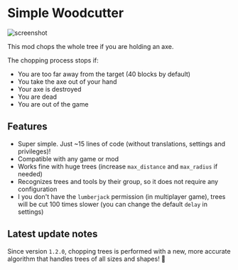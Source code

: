 # Simple Woodcutter

![screenshot](screenshot.gif)

This mod chops the whole tree if you are holding an axe.

The chopping process stops if:

- You are too far away from the target (40 blocks by default)
- You take the axe out of your hand
- Your axe is destroyed
- You are dead
- You are out of the game

## Features

- Super simple. Just ~15 lines of code (without translations, settings and
  privileges)!
- Compatible with any game or mod
- Works fine with huge trees (increase `max_distance` and `max_radius` if
  needed)
- Recognizes trees and tools by their group, so it does not require any
  configuration
- I you don't have the `lumberjack` permission (in multiplayer game), trees will
  be cut 100 times slower (you can change the default `delay` in settings)

## Latest update notes

Since version `1.2.0`, chopping trees is performed with a new, more accurate
algorithm that handles trees of all sizes and shapes! 🎉
